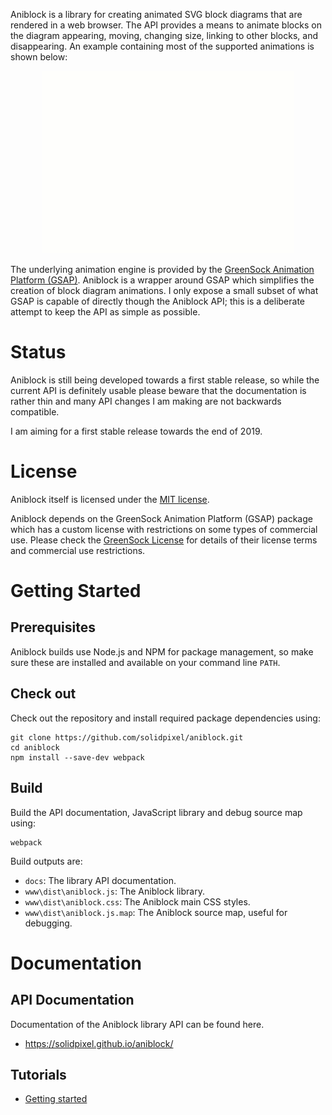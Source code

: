 Aniblock is a library for creating animated SVG block diagrams that are
rendered in a web browser. The API provides a means to animate blocks on the
diagram appearing, moving, changing size, linking to other blocks, and
disappearing. An example containing most of the supported animations is shown
below:

<p align="center">
  <img src="./media/sample.gif" alt="A sample Aniblock animation" />
</p>

The underlying animation engine is provided by the [GreenSock Animation
Platform (GSAP)](https://greensock.com/gsap/). Aniblock is a wrapper around
GSAP which simplifies the creation of block diagram animations. I only expose a
small subset of what GSAP is capable of directly though the Aniblock API; this
is a deliberate attempt to keep the API as simple as possible.


Status
======

Aniblock is still being developed towards a first stable release, so while the
current API is definitely usable please beware that the documentation is rather
thin and many API changes I am making are not backwards compatible.

I am aiming for a first stable release towards the end of 2019.


License
=======

Aniblock itself is licensed under the [MIT license](./LICENSE).

Aniblock depends on the GreenSock Animation Platform (GSAP) package which has a
custom license with restrictions on some types of commercial use. Please check
the [GreenSock License](https://greensock.com/licensing/) for details of their
license terms and commercial use restrictions.


Getting Started
===============

Prerequisites
-------------

Aniblock builds use Node.js and NPM for package management, so make sure these
are installed and available on your command line `PATH`.

Check out
---------

Check out the repository and install required package dependencies using:

    git clone https://github.com/solidpixel/aniblock.git
    cd aniblock
    npm install --save-dev webpack

Build
-----

Build the API documentation, JavaScript library and debug source map using:

    webpack

Build outputs are:

* `docs`: The library API documentation.
* `www\dist\aniblock.js`: The Aniblock library.
* `www\dist\aniblock.css`: The Aniblock main CSS styles.
* `www\dist\aniblock.js.map`: The Aniblock source map, useful for debugging.

Documentation
=============

API Documentation
-----------------

Documentation of the Aniblock library API can be found here.

* https://solidpixel.github.io/aniblock/

Tutorials
---------

* [Getting started](./tutorials/01_setup/tutorial.md)